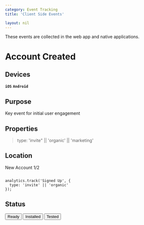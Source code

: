```yaml
---
category: Event Tracking
title: 'Client Side Events'

layout: nil
---
```


These events are collected in the web app and native applications.

Account Created
===============

## Devices

**`iOS`**  **`Android`** 

## Purpose

Key event for initial user engagement

## Properties

>
>   type: 'invite" || 'organic' || 'marketing'
>

## Location

New Account 1/2

```

analytics.track('Signed Up', {
  type: 'invite' || 'organic'
});

```

## Status

<button class='success'>Ready</button>
<button class='warning'>Installed</button>
<button class='danger'>Tested</button>